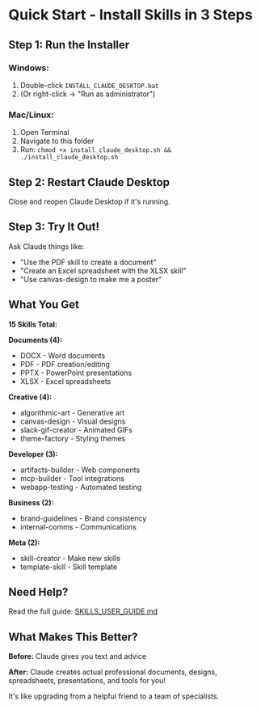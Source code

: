 # Quick Start - Install Skills in 3 Steps

## Step 1: Run the Installer

### Windows:
1. Double-click `INSTALL_CLAUDE_DESKTOP.bat`
2. (Or right-click → "Run as administrator")

### Mac/Linux:
1. Open Terminal
2. Navigate to this folder
3. Run: `chmod +x install_claude_desktop.sh && ./install_claude_desktop.sh`

## Step 2: Restart Claude Desktop

Close and reopen Claude Desktop if it's running.

## Step 3: Try It Out!

Ask Claude things like:
- "Use the PDF skill to create a document"
- "Create an Excel spreadsheet with the XLSX skill"
- "Use canvas-design to make me a poster"

## What You Get

**15 Skills Total:**

**Documents (4):**
- DOCX - Word documents
- PDF - PDF creation/editing
- PPTX - PowerPoint presentations
- XLSX - Excel spreadsheets

**Creative (4):**
- algorithmic-art - Generative art
- canvas-design - Visual designs
- slack-gif-creator - Animated GIFs
- theme-factory - Styling themes

**Developer (3):**
- artifacts-builder - Web components
- mcp-builder - Tool integrations
- webapp-testing - Automated testing

**Business (2):**
- brand-guidelines - Brand consistency
- internal-comms - Communications

**Meta (2):**
- skill-creator - Make new skills
- template-skill - Skill template

## Need Help?

Read the full guide: [SKILLS_USER_GUIDE.md](SKILLS_USER_GUIDE.md)

## What Makes This Better?

**Before:** Claude gives you text and advice

**After:** Claude creates actual professional documents, designs, spreadsheets, presentations, and tools for you!

It's like upgrading from a helpful friend to a team of specialists.
